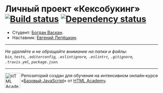 # Личный проект «Кексобукинг» [![Build status][travis-image]][travis-url] [![Dependency status][dependency-image]][dependency-url]

* Студент: [Богдан Васкан](https://up.htmlacademy.ru/javascript/8/user/126100).
* Наставник: [Евгений Лепёшкин](https://htmlacademy.ru/profile/id144641).

---

_Не удаляйте и не обращайте внимание на папки и файлы:_<br>
_`bin`, `tests`, `.editorconfig`, `.eslintignore`, `.eslintrc`, `.gitignore`, `.travis.yml`, `package.json`._

---

<a href="https://htmlacademy.ru/intensive/javascript"><img align="left" width="50" height="50" title="HTML Academy" src="https://up.htmlacademy.ru/static/img/intensive/javascript/logo-for-github.svg"></a>

Репозиторий создан для обучения на интенсивном онлайн‑курсе «[Базовый JavaScript](https://htmlacademy.ru/intensive/javascript)» от [HTML Academy](https://htmlacademy.ru).

[travis-image]: https://travis-ci.org/htmlacademy-javascript/126100-keksobooking.svg?branch=master
[travis-url]: https://travis-ci.org/htmlacademy-javascript/126100-keksobooking
[dependency-image]: https://david-dm.org/htmlacademy-javascript/126100-keksobooking.svg?style=flat-square
[dependency-url]: https://david-dm.org/htmlacademy-javascript/126100-keksobooking
